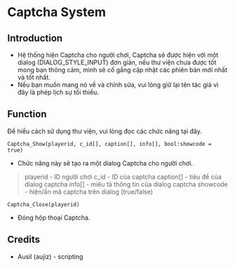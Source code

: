 # Captcha System

## Introduction

- Hệ thống hiện Captcha cho người chơi, Captcha sẽ được hiện với một dialog (DIALOG_STYLE_INPUT) đơn giản, nếu thư viện chưa được tốt mong bạn thông cảm, mình sẽ cố gắng cập nhật các phiên bản mới nhất và tốt nhất.
- Nếu bạn muốn mang nó về và chỉnh sửa, vui lòng giữ lại tên tác giả vì đây là phép lịch sự tối thiểu.

## Function

Để hiểu cách sử dụng thư viện, vui lòng đọc các chức năng tại đây.

```Captcha_Show(playerid, c_id[], caption[], info[], bool:showcode = true)```
- Chức năng này sẽ tạo ra một dialog Captcha cho người chơi.
> playerid - ID người chơi
> c_id - ID của captcha
> caption[] - tiêu đề của dialog captcha
> info[] - miêu tả thông tin của dialog captcha
> showcode - hiện/ẩn mã captcha trên dialog (true/false)

```Captcha_Close(playerid)```
- Đóng hộp thoại Captcha.

## Credits

- Ausil (aujiz) -  scripting
